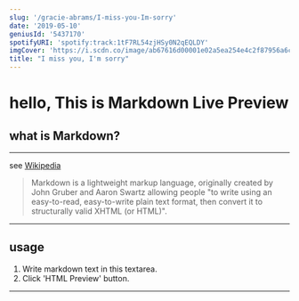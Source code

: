 ```yaml
---
slug: '/gracie-abrams/I-miss-you-Im-sorry'
date: '2019-05-10'
geniusId: '5437170'
spotifyURI: 'spotify:track:1tF7RL54zjHSy0N2qEQLDY'
imgCover: 'https://i.scdn.co/image/ab67616d00001e02a5ea254e4c2f87956a6c64bb'
title: "I miss you, I'm sorry"
---
```


# hello, This is Markdown Live Preview

## what is Markdown?

---

see [Wikipedia](https://en.wikipedia.org/wiki/Markdown)

> Markdown is a lightweight markup language, originally created by John Gruber and Aaron Swartz allowing people "to
> write using an easy-to-read, easy-to-write plain text format, then convert it to structurally valid XHTML (or HTML)".

---

## usage

1. Write markdown text in this textarea.
2. Click 'HTML Preview' button.

---
